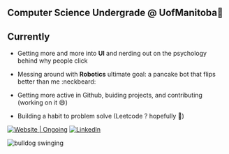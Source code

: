 ## Computer Science Undergrade @ UofManitoba👋

## Currently 
- Getting more and more into **UI** and nerding out on the psychology behind why people click
- Messing around with **Robotics** ultimate goal: a pancake bot that flips better than me :neckbeard:

- Getting more active in Github, buiding projects, and contributing (working on it 😄)
- Building a habit to problem solve (Leetcode ? hopefully 🤔)

[![Website | Ongoing](https://img.shields.io/badge/Website%20%7C%20Ongoing-visit-ffaa00?style=for-the-badge&logo=google-chrome&logoColor=white)](https://cmarcoa.github.io/My_Portfolio/)
[![LinkedIn](https://img.shields.io/badge/LinkedIn-Connect-0A66C2?style=for-the-badge&logo=linkedin&logoColor=white)](https://www.linkedin.com/in/claudius-marco-andrew/)

![bulldog swinging](https://media1.tenor.com/m/b4ulnyh3l7QAAAAd/dog.gif)



<!--
**CMarcoA/CMarcoA** is a ✨ _special_ ✨ repository because its `README.md` (this file) appears on your GitHub profile.

Here are some ideas to get you started:

- 🔭 I’m currently working on ...
- 🌱 I’m currently learning ...
- 👯 I’m looking to collaborate on ...
- 🤔 I’m looking for help with ...
- 💬 Ask me about ...
- 📫 How to reach me: ...
- 😄 Pronouns: ...
- ⚡ Fun fact: ...
-->
